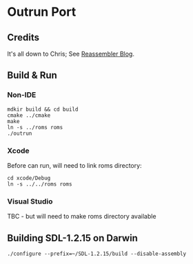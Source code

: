 Outrun Port
===========

Credits
-------

It's all down to Chris; See [Reassembler Blog](http://reassembler.blogspot.co.uk/).

Build & Run
-----------

### Non-IDE

    mdkir build && cd build
    cmake ../cmake
    make
    ln -s ../roms roms
    ./outrun

### Xcode

Before can run, will need to link roms directory:

    cd xcode/Debug 
    ln -s ../../roms roms

### Visual Studio

TBC - but will need to make roms directory available

Building SDL-1.2.15 on Darwin
-----------------------------

    ./configure --prefix=~/SDL-1.2.15/build --disable-assembly

